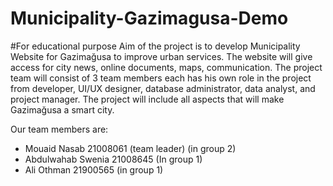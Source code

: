 # Municipality-Gazimagusa-Demo
#For educational purpose
Aim of the project is to develop Municipality Website for Gazimağusa to improve urban services. The website will give access for city news, online documents, maps, communication. The project team will consist of 3 team members each has his own role in the project from developer, UI/UX designer, database administrator, data analyst, and project manager. The project will include all aspects that will make Gazimağusa a smart city.  

Our team members are:
 - Mouaid Nasab 21008061 (team leader) (in group 2)
 - Abdulwahab Swenia 21008645 (In group 1)
 - Ali Othman 21900565 (in group 1)
